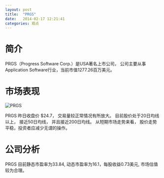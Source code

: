 ```yaml
---
layout: post
title:  "PRGS"
date:   2014-02-17 12:21:41
categories: 观点
---
```


# 简介
PRGS（Progress Software Corp.）是USA著名上市公司，
公司主要从事Application Software行业，当前市值1277.26百万美元。

# 市场表现

![PRGS](http://finviz.com/chart.ashx?t=PRGS&ty=c&ta=1&p=d&s=l)

PRGS 昨日收盘价 $24.7，
交易量较正常情况有所放大。
目前股价处于20日均线以上，
接近50日均线，
并且接近200日均线。
从短期市场走势来看，
股价走势平稳，投资者应减少无谓的操作。

# 公司分析
PRGS 目前静态市盈率为33.84, 动态市盈率为16.1，每股收益0.73美元,
市场估值较为合理。
